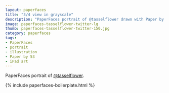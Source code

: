 ```yaml
---
layout: paperfaces
title: "3/4 view in grayscale"
description: "PaperFaces portrait of @tasselflower drawn with Paper by 53 on an iPad."
image: paperfaces-tasselflower-twitter-lg
thumb: paperfaces-tasselflower-twitter-150.jpg
category: paperfaces
tags: 
- PaperFaces
- portrait
- illustration
- Paper by 53
- iPad art
---
```


PaperFaces portrait of [@tasselflower](http://twitter.com/tasselflower).

{% include paperfaces-boilerplate.html %}